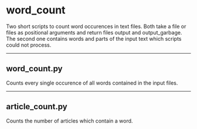 # word_count
Two short scripts to count word occurences in text files. Both take a file or files as positional arguments
and return files output and output_garbage. The second one contains words and parts of the input text which
scripts could not process.

---------------
word_count.py
---------------
Counts every single occurence of all words contained in the input files.

---------------
article_count.py
---------------
Counts the number of articles which contain a word.
